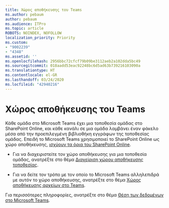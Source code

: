 ```yaml
---
title: Χώρος αποθήκευσης του Teams
ms.author: pebaum
author: pebaum
ms.audience: ITPro
ms.topic: article
ROBOTS: NOINDEX, NOFOLLOW
localization_priority: Priority
ms.custom:
- "9002239"
- "4348"
ms.assetid: ''
ms.openlocfilehash: 2956bbc72cfcf79b09be3112aeb2a102dda5bc49
ms.sourcegitcommit: 018aadd53eac92248bc6d5ad63b739216103090a
ms.translationtype: HT
ms.contentlocale: el-GR
ms.lasthandoff: 03/24/2020
ms.locfileid: "42940216"
---
```

# <a name="teams-data-storage"></a>Χώρος αποθήκευσης του Teams

Κάθε ομάδα στο Microsoft Teams έχει μια τοποθεσία ομάδας στο SharePoint Online, και κάθε κανάλι σε μια ομάδα λαμβάνει έναν φάκελο μέσα από την προεπιλεγμένη βιβλιοθήκη εγγράφων της τοποθεσίας ομάδας. Επειδή το Microsoft Teams χρησιμοποιεί το SharePoint Online ως χώρο αποθήκευσης, [ισχύουν τα όρια του SharePoint Online](https://docs.microsoft.com/microsoftteams/limits-specifications-teams#storage).

- Για να διαχειριστείτε τον χώρο αποθήκευσης για μια τοποθεσία ομάδας, ανατρέξτε στο θέμα [Διαχείριση χώρου αποθήκευσης τοποθεσίας](https://docs.microsoft.com/sharepoint/manage-site-collection-storage-limits#manage-individual-site-storage-limits).

- Για να δείτε τον τρόπο με τον οποίο το Microsoft Teams αλληλεπιδρά με αυτόν το χώρο αποθήκευσης, ανατρέξτε στο θέμα [Χώρος αποθήκευσης αρχείων στο Teams](https://support.office.com/article/file-storage-in-teams-df5cc0a5-d1bb-414c-8870-46c6eb76686a).

Για περισσότερες πληροφορίες, ανατρέξτε στο θέμα [Θέση των δεδομένων στο Microsoft Teams](https://docs.microsoft.com/microsoftteams/location-of-data-in-teams).
